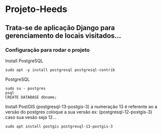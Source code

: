 # Projeto-Heeds 
## Trata-se de aplicação Django para gerenciamento de locais visitados...
### Configuração para rodar o projeto


Install PostgreSQL

    sudo apt -y install postgresql postgresql-contrib
    
PostgreSQL

    sudo su - postgres
    psql
    CREATE DATABASE dbname;

Install PostGIS
(postgresql-13-postgis-3) a numeração 13 é referente ao a versão do postgres coloque a sua versão ex: (postgresql-12-postgis-3) caso sua vesão seja 12...

    sudo apt install postgis postgresql-13-postgis-3

